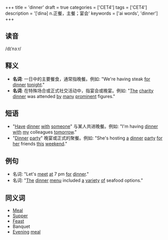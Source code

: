 +++
title = 'dinner'
draft = true
categories = ['CET4']
tags = ['CET4']
description = '[ˈdinə] n.正餐，主餐；宴会'
keywords = ['ai words', 'dinner']
+++

## 读音
/dɪˈnɜːr/

## 释义
- **名词**: 一日中的主要餐食，通常指晚餐。例如: "We're having steak [for](/zh/post/for/) [dinner](/zh/post/dinner/) [tonight](/zh/post/tonight/)."
- **名词**: 在特殊场合或正式社交活动中，指宴会或晚宴。例如: "[The](/zh/post/the/) [charity](/zh/post/charity/) [dinner](/zh/post/dinner/) was attended [by](/zh/post/by/) [many](/zh/post/many/) [prominent](/zh/post/prominent/) figures."

## 短语
- "[Have](/zh/post/have/) [dinner](/zh/post/dinner/) [with](/zh/post/with/) [someone](/zh/post/someone/)" 与某人共进晚餐。例如: "I'm having [dinner](/zh/post/dinner/) [with](/zh/post/with/) [my](/zh/post/my/) colleagues [tomorrow](/zh/post/tomorrow/)."
- "[Dinner](/zh/post/dinner/) [party](/zh/post/party/)" 晚宴或正式的聚餐。例如: "She's hosting [a](/zh/post/a/) [dinner](/zh/post/dinner/) [party](/zh/post/party/) [for](/zh/post/for/) [her](/zh/post/her/) friends [this](/zh/post/this/) [weekend](/zh/post/weekend/)."

## 例句
- 名词: "Let's [meet](/zh/post/meet/) [at](/zh/post/at/) 7 pm [for](/zh/post/for/) [dinner](/zh/post/dinner/)."
- 名词: "[The](/zh/post/the/) [dinner](/zh/post/dinner/) [menu](/zh/post/menu/) included [a](/zh/post/a/) [variety](/zh/post/variety/) [of](/zh/post/of/) seafood options."

## 同义词
- [Meal](/zh/post/meal/)
- [Supper](/zh/post/supper/)
- [Feast](/zh/post/feast/)
- Banquet
- [Evening](/zh/post/evening/) [meal](/zh/post/meal/)
